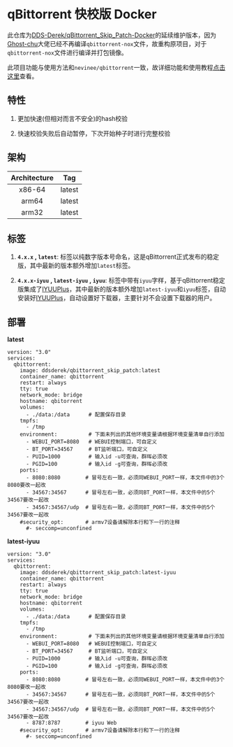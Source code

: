 # qBittorrent 快校版 Docker

此仓库为[DDS-Derek/qBittorrent_Skip_Patch-Docker](https://github.com/DDS-Derek/qBittorrent_Skip_Patch-Docker)的延续维护版本，因为[Ghost-chu](https://github.com/Ghost-chu/qbittorrent-nox-static)大佬已经不再编译`qbittorrent-nox`文件，故重构原项目，对于`qbittorrent-nox`文件进行编译并打包镜像。

此项目功能与使用方法和`nevinee/qbittorrent`一致，故详细功能和使用教程[点击这里](https://github.com/DDS-Derek/dockerfiles/tree/master/qbittorrent)查看。

## 特性

1. 更加快速(但相对而言不安全)的hash校验

2. 快速校验失败后自动暂停，下次开始种子时进行完整校验

## 架构

| Architecture | Tag            |
| :----------: | :------------: |
| x86-64       | latest   |
| arm64        | latest |
| arm32        | latest |

## 标签

1. **`4.x.x` , `latest`**: 标签以纯数字版本号命名，这是qBittorrent正式发布的稳定版，其中最新的版本额外增加`latest`标签。
  
2. **`4.x.x-iyuu` , `latest-iyuu` , `iyuu`**: 标签中带有`iyuu`字样，基于qBittorrent稳定版集成了[IYUUPlus](https://github.com/ledccn/IYUUPlus)，其中最新的版本额外增加`latest-iyuu`和`iyuu`标签，自动安装好[IYUUPlus](https://github.com/ledccn/IYUUPlus)，自动设置好下载器，主要针对不会设置下载器的用户。

## 部署

**latest**
```
version: "3.0"
services:
  qbittorrent:
    image: ddsderek/qbittorrent_skip_patch:latest
    container_name: qbittorrent
    restart: always
    tty: true
    network_mode: bridge
    hostname: qbitorrent
    volumes:
      - ./data:/data      # 配置保存目录
    tmpfs:
      - /tmp
    environment:          # 下面未列出的其他环境变量请根据环境变量清单自行添加
      - WEBUI_PORT=8080   # WEBUI控制端口，可自定义
      - BT_PORT=34567     # BT监听端口，可自定义
      - PUID=1000         # 输入id -u可查询，群晖必须改
      - PGID=100          # 输入id -g可查询，群晖必须改
    ports:
      - 8080:8080        # 冒号左右一致，必须同WEBUI_PORT一样，本文件中的3个8080要改一起改
      - 34567:34567      # 冒号左右一致，必须同BT_PORT一样，本文件中的5个34567要改一起改
      - 34567:34567/udp  # 冒号左右一致，必须同BT_PORT一样，本文件中的5个34567要改一起改
    #security_opt:       # armv7设备请解除本行和下一行的注释
      #- seccomp=unconfined
```

**latest-iyuu**
```
version: "3.0"
services:
  qbittorrent:
    image: ddsderek/qbittorrent_skip_patch:latest-iyuu
    container_name: qbittorrent
    restart: always
    tty: true
    network_mode: bridge
    hostname: qbitorrent
    volumes:
      - ./data:/data      # 配置保存目录
    tmpfs:
      - /tmp
    environment:          # 下面未列出的其他环境变量请根据环境变量清单自行添加
      - WEBUI_PORT=8080   # WEBUI控制端口，可自定义
      - BT_PORT=34567     # BT监听端口，可自定义
      - PUID=1000         # 输入id -u可查询，群晖必须改
      - PGID=100          # 输入id -g可查询，群晖必须改
    ports:
      - 8080:8080        # 冒号左右一致，必须同WEBUI_PORT一样，本文件中的3个8080要改一起改
      - 34567:34567      # 冒号左右一致，必须同BT_PORT一样，本文件中的5个34567要改一起改
      - 34567:34567/udp  # 冒号左右一致，必须同BT_PORT一样，本文件中的5个34567要改一起改
      - 8787:8787        # iyuu Web
    #security_opt:       # armv7设备请解除本行和下一行的注释
      #- seccomp=unconfined
```